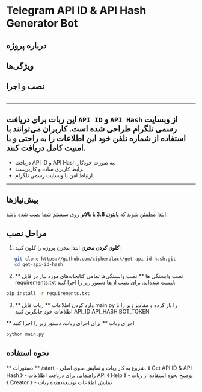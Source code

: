 # Telegram API ID & API Hash Generator Bot

## درباره پروژه
## ویژگی‌ها
## نصب و اجرا
---
---
این ربات برای دریافت `API ID` و `API Hash` از وبسایت رسمی تلگرام طراحی شده است. کاربران می‌توانند با استفاده از شماره تلفن خود این اطلاعات را به راحتی و با امنیت کامل دریافت کنند.
---



- دریافت API ID و API Hash به صورت خودکار.
- رابط کاربری ساده و کاربرپسند.
- ارتباط امن با وبسایت رسمی تلگرام.
---

## پیش‌نیازها
ابتدا مطمئن شوید که **پایتون 3.8 یا بالاتر** روی سیستم شما نصب شده باشد.

## مراحل نصب

1. **کلون کردن مخزن**
   ابتدا مخزن پروژه را کلون کنید:
```bash
   git clone https://github.com/cipherblack/get-api-id-hash.git
   cd get-api-id-hash
```
2. ** نصب وابستگی ها **
نصب وابستگی‌ها تمامی کتابخانه‌های مورد نیاز در فایل requirements.txt لیست شده‌اند.
برای نصب آن‌ها دستور زیر را اجرا کنید:

```bash
pip install -r requirements.txt
```

3. ** وارد کردن اطلاعات **
ربات فایل main.py را باز کرده و مقادیر زیر را با اطلاعات خود جایگزین کنید
API_ID
API_HASH
BOT_TOKEN

** اجرای ربات **
برای اجرای ربات، دستور زیر را اجرا کنید
```bash
python main.py
```



## نحوه استفاده

** دستورات **
/start - شروع به کار ربات و نمایش منوی اصلی.
《 Get API ID & API Hash 》 - راهنمایی برای دریافت اطلاعات API
《 Help 》 - توضیح نحوه استفاده از ربات
《 Creator 》 - نمایش اطلاعات توسعه‌دهنده ربات



